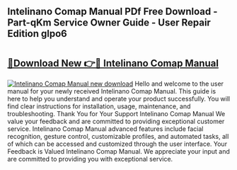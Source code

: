 ## Intelinano Comap Manual PDf Free Download - Part-qKm Service Owner Guide - User Repair Edition glpo6

# <h2><a href="http://bc1492.oget.top/?id=Intelinano+Comap+Manual">🔗Download New 👉🔴 Intelinano Comap Manual</a></h2>

[![Intelinano Comap Manual new download](https://i.imgur.com/5g1atiW.png)](http://bc1492.oget.top/?id=Intelinano+Comap+Manual)
Hello and welcome to the user manual for your newly received Intelinano Comap Manual. This guide is here to help you understand and operate your product successfully. You will find clear instructions for installation, usage, maintenance, and troubleshooting. Thank You for Your Support Intelinano Comap Manual We value your feedback and are committed to providing exceptional customer service. Intelinano Comap Manual advanced features include facial recognition, gesture control, customizable profiles, and automated tasks, all of which can be accessed and customized through the user interface. Your Feedback is Valued Intelinano Comap Manual. We appreciate your input and are committed to providing you with exceptional service.
